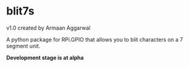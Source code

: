 # blit7s
v1.0 created by Armaan Aggarwal

A python package for RPi.GPIO that allows you to blit characters on a 7 segment unit.

**Development stage is at alpha**
